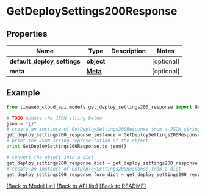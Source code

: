 # GetDeploySettings200Response


## Properties
Name | Type | Description | Notes
------------ | ------------- | ------------- | -------------
**default_deploy_settings** | **object** |  | [optional] 
**meta** | [**Meta**](Meta.md) |  | [optional] 

## Example

```python
from timeweb_cloud_api.models.get_deploy_settings200_response import GetDeploySettings200Response

# TODO update the JSON string below
json = "{}"
# create an instance of GetDeploySettings200Response from a JSON string
get_deploy_settings200_response_instance = GetDeploySettings200Response.from_json(json)
# print the JSON string representation of the object
print GetDeploySettings200Response.to_json()

# convert the object into a dict
get_deploy_settings200_response_dict = get_deploy_settings200_response_instance.to_dict()
# create an instance of GetDeploySettings200Response from a dict
get_deploy_settings200_response_form_dict = get_deploy_settings200_response.from_dict(get_deploy_settings200_response_dict)
```
[[Back to Model list]](../README.md#documentation-for-models) [[Back to API list]](../README.md#documentation-for-api-endpoints) [[Back to README]](../README.md)


